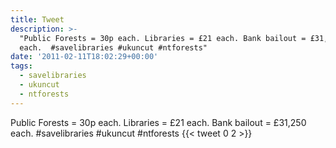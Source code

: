 ```yaml
---
title: Tweet
description: >-
  "Public Forests = 30p each. Libraries = £21 each. Bank bailout = £31,250
  each.  #savelibraries #ukuncut #ntforests"
date: '2011-02-11T18:02:29+00:00'
tags:
  - savelibraries
  - ukuncut
  - ntforests
---
```

Public Forests = 30p each. Libraries = £21 each. Bank bailout = £31,250 each.  #savelibraries #ukuncut #ntforests
      {{< tweet 0 2 >}}
    
